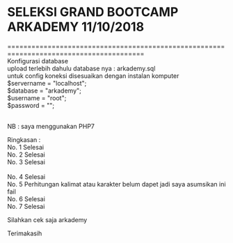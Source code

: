 # SELEKSI GRAND BOOTCAMP ARKADEMY 11/10/2018
========================================================================================<br>
Konfigurasi database <br>
upload terlebih dahulu database nya : arkademy.sql<br>
untuk config koneksi disesuaikan dengan instalan komputer <br>
$servername		= "localhost";<br>
$database 		= "arkademy";<br>
$username		= "root";<br>
$password		= ""; <br><br>

NB : saya menggunakan PHP7 <br>

Ringkasan : <br>
No. 1 Selesai<br>
No. 2 Selesai<br>
No. 3 Selesai<br><br>
No. 4 Selesai<br>
No. 5 Perhitungan kalimat atau karakter belum dapet jadi saya asumsikan ini fail<br>
No. 6 Selesai<br>
No. 7 Selesai<br>

Silahkan cek saja arkademy


Terimakasih <br>
